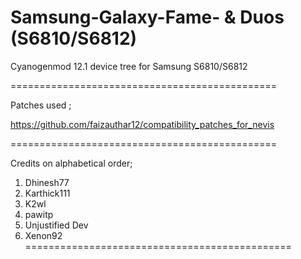 Samsung-Galaxy-Fame- & Duos (S6810/S6812)
==============================================

Cyanogenmod 12.1 device tree for Samsung S6810/S6812

==============================================

Patches used ;

https://github.com/faizauthar12/compatibility_patches_for_nevis

==============================================


Credits on alphabetical order; 

1. Dhinesh77
2. Karthick111
3. K2wl
4. pawitp
5. Unjustified Dev
6. Xenon92
==============================================
